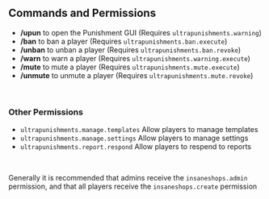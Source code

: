 ## Commands and Permissions


* **/upun** to open the Punishment GUI
  (Requires ``ultrapunishments.warning``)
* **/ban** to ban a player
  (Requires ``ultrapunishments.ban.execute``)
* **/unban** to unban a player
  (Requires ``ultrapunishments.ban.revoke``)
* **/warn** to warn a player
  (Requires ``ultrapunishments.warning.execute``)
* **/mute** to mute a player
  (Requires ``ultrapunishments.mute.execute``)
* **/unmute** to unmute a player
  (Requires ``ultrapunishments.mute.revoke``)
<br />

### Other Permissions
* ``ultrapunishments.manage.templates``
  Allow players to manage templates
* ``ultrapunishments.manage.settings``
  Allow players to manage settings
* ``ultrapunishments.report.respond``
  Allow players to respend to reports 

<br />

Generally it is recommended that admins receive the ``insaneshops.admin`` permission, and that all players receive the ``insaneshops.create`` permission
